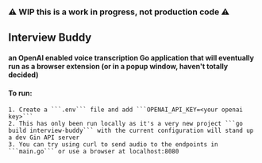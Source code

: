 ###  ⚠️ **WIP** this is a work in progress, not production code  ⚠️ 


## Interview Buddy
#### an OpenAI enabled voice transcription Go application that will eventually run as a browser extension (or in a popup window, haven't totally decided)

#### To run:
    1. Create a ```.env``` file and add ```OPENAI_API_KEY=<your openai key>```
    2. This has only been run locally as it's a very new project ```go build interview-buddy``` with the current configuration will stand up a dev Gin API server
    3. You can try using curl to send audio to the endpoints in ```main.go``` or use a browser at localhost:8080